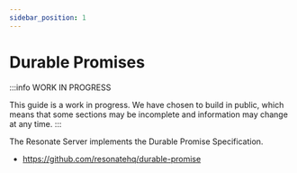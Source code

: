 ```yaml
---
sidebar_position: 1
---
```


# Durable Promises

:::info WORK IN PROGRESS

This guide is a work in progress. We have chosen to build in public, which means that some sections may be incomplete and information may change at any time.
:::

The Resonate Server implements the Durable Promise Specification.

- https://github.com/resonatehq/durable-promise
